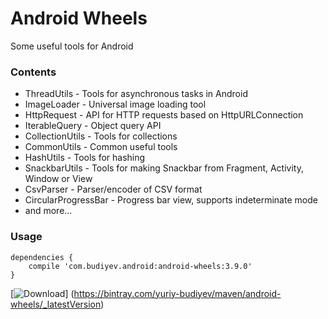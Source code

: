# Android Wheels
Some useful tools for Android

### Contents
* ThreadUtils - Tools for asynchronous tasks in Android
* ImageLoader - Universal image loading tool
* HttpRequest - API for HTTP requests based on HttpURLConnection
* IterableQuery - Object query API
* CollectionUtils - Tools for collections
* CommonUtils - Common useful tools
* HashUtils - Tools for hashing
* SnackbarUtils - Tools for making Snackbar from Fragment, Activity, Window or View
* CsvParser - Parser/encoder of CSV format
* CircularProgressBar - Progress bar view, supports indeterminate mode
* and more...

### Usage
```
dependencies {
    compile 'com.budiyev.android:android-wheels:3.9.0'
}
```

[![Download](https://api.bintray.com/packages/yuriy-budiyev/maven/android-wheels/images/download.svg)]
(https://bintray.com/yuriy-budiyev/maven/android-wheels/_latestVersion)
